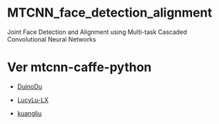 # MTCNN_face_detection_alignment
Joint Face Detection and Alignment using Multi-task Cascaded Convolutional Neural Networks

# Ver mtcnn-caffe-python
* [DuinoDu](https://github.com/DuinoDu/mtcnn)

* [LucyLu-LX](https://github.com/LucyLu-LX/MTCNN_face_detection_caffe)

* [kuangliu](https://github.com/kuangliu/pycaffe-mtcnn)
